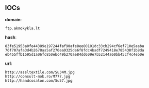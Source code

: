 
## IOCs

__domain__:

```text
ftp.akmokykla.lt
```
__hash__:

```text
83fe51953a0fe44389e197244faf90afe8ee80101dc33cb294cf6ef710e5aaba
76f707afa3d4b2678aa5af270ea9325de6f8fdc4badf7249418e785438f1b8da
eb455ffb1595d1a06fc850ebc49b270ae84dd609e7b52144a60bb45cf4c4eb0e
```
__url__:

```text
http://assltextile.com/Su34M.jpg
http://consult-mob.ro/M777.jpg
http://handcosalon.com/Su57.jpg
```